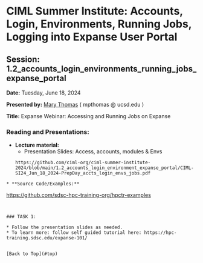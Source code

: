 # CIML Summer Institute:   Accounts, Login, Environments, Running Jobs, Logging into Expanse User Portal

## Session: 1.2_accounts_login_environments_running_jobs_expanse_portal

**Date:**  Tuesday, June 18, 2024

**Presented by:** [Mary Thomas](https://www.sdsc.edu/research/researcher_spotlight/thomas_mary.html )  ( mpthomas  @  ucsd.edu ) 

**Title:** Expanse Webinar:  Accessing and Running Jobs on Expanse

### Reading and Presentations:
* **Lecture material:**
   * Presentation Slides: Access, accounts, modules & Envs
   ```
   https://github.com/ciml-org/ciml-summer-institute-2024/blob/main/1.2_accounts_login_environment_expanse_portal/CIML-SI24_Jun_18_2024-PrepDay_accts_login_envs_jobs.pdf
```
* **Source Code/Examples:** 
```
https://github.com/sdsc-hpc-training-org/hpctr-examples
```


### TASK 1:

* Follow the presentation slides as needed.
* To learn more: follow self guided tutorial here: https://hpc-training.sdsc.edu/expanse-101/


[Back to Top](#top)
